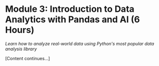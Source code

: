 # Module 3: Introduction to Data Analytics with Pandas and AI (6 Hours)

*Learn how to analyze real-world data using Python's most popular data analysis library*

[Content continues...]